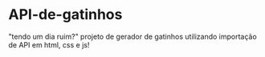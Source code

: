# API-de-gatinhos
"tendo um dia ruim?" projeto de gerador de gatinhos utilizando importação de API em html, css e js!
